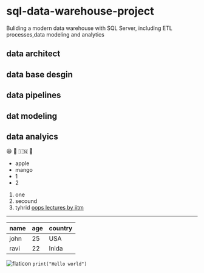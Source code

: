 # sql-data-warehouse-project
Buliding a modern data warehouse with SQL Server, including ETL processes,data modeling and analytics
## data **architect**
## data  **base desgin**
## **data pipelines**
## **dat modeling**
## **data analyics**
😄
🚀
🇮🇳
📅
- apple
- mango
 - 1
 - 2
1. one
2. secound
3. tyhrid
[oops lectures by iitm ](https://cse.iitm.ac.in/~rupesh/teaching/ooaia/jan25/)
---
| name | age | country |
|---|---|---|
| john | 25 | USA |
| ravi | 22 | Inida |
![flaticon](<img width="512" height="512" alt="image" src="https://github.com/user-attachments/assets/bb43fa1c-66a3-40b7-91ff-6eff941a311e" />
)
`print("Hello world")`
